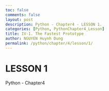 ```yaml
---
toc: false
comments: false
layout: post
description: Python - Chapter4 - LESSON 1.
categories: [Python, PythonChapter4_Lesson]
title: IV-1. The Fastest Prototype
author: NGUYEN Huynh Dung
permalink: /python/chapter/4/lesson/1/
---
```


# LESSON 1
Python - Chapter4



